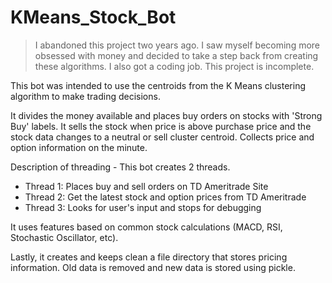 # KMeans_Stock_Bot

> I abandoned this project two years ago. I saw myself becoming more obsessed with money and decided to take a step back from creating these algorithms. I also got a coding job. This project is incomplete.

This bot was intended to use the centroids from the K Means clustering algorithm to make trading decisions. 

It divides the money available and places buy orders on stocks with 'Strong Buy' labels.
It sells the stock when price is above purchase price and the stock data changes to a neutral or sell cluster centroid. 
Collects price and option information on the minute.

Description of threading - This bot creates 2 threads.
 - Thread 1: Places buy and sell orders on TD Ameritrade Site   
 - Thread 2: Get the latest stock and option prices from TD Ameritrade
 - Thread 3: Looks for user's input and stops for debugging
 
 It uses features based on common stock calculations (MACD, RSI, Stochastic Oscillator, etc).
 
 Lastly, it creates and keeps clean a file directory that stores pricing information. Old data is removed and new data is stored using pickle.
